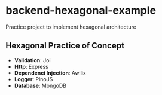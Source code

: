 # backend-hexagonal-example
Practice project to implement hexagonal architecture

## Hexagonal Practice of Concept

- **Validation**: Joi
- **Http**: Express
- **Dependenci Injection**: Awilix
- **Logger**: PinoJS
- **Database**: MongoDB